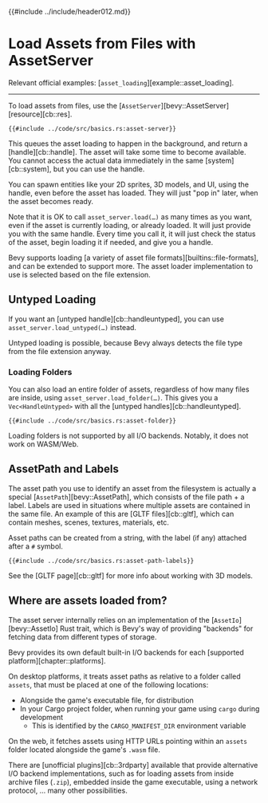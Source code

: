 {{#include ../include/header012.md}}

# Load Assets from Files with AssetServer

Relevant official examples:
[`asset_loading`][example::asset_loading].

---

To load assets from files, use the [`AssetServer`][bevy::AssetServer]
[resource][cb::res].

```rust,no_run,noplayground
{{#include ../code/src/basics.rs:asset-server}}
```

This queues the asset loading to happen in the background, and return a
[handle][cb::handle]. The asset will take some time to become available. You
cannot access the actual data immediately in the same [system][cb::system],
but you can use the handle.

You can spawn entities like your 2D sprites, 3D models, and UI, using the
handle, even before the asset has loaded. They will just "pop in" later,
when the asset becomes ready.

Note that it is OK to call `asset_server.load(…)` as many times as you want,
even if the asset is currently loading, or already loaded. It will just
provide you with the same handle. Every time you call it, it will just check
the status of the asset, begin loading it if needed, and give you a handle.

Bevy supports loading [a variety of asset file formats][builtins::file-formats],
and can be extended to support more. The asset loader implementation to use
is selected based on the file extension.

## Untyped Loading

If you want an [untyped handle][cb::handleuntyped], you can use
`asset_server.load_untyped(…)` instead.

Untyped loading is possible, because Bevy always detects the file type from
the file extension anyway.

### Loading Folders

You can also load an entire folder of assets, regardless of how many
files are inside, using `asset_server.load_folder(…)`. This gives you a
`Vec<HandleUntyped>` with all the [untyped handles][cb::handleuntyped].

```rust,no_run,noplayground
{{#include ../code/src/basics.rs:asset-folder}}
```

Loading folders is not supported by all I/O backends. Notably, it does not
work on WASM/Web.

## AssetPath and Labels

The asset path you use to identify an asset from the filesystem is actually
a special [`AssetPath`][bevy::AssetPath], which consists of the file path +
a label. Labels are used in situations where multiple assets are contained
in the same file. An example of this are [GLTF files][cb::gltf], which can
contain meshes, scenes, textures, materials, etc.

Asset paths can be created from a string, with the label (if any) attached
after a `#` symbol.

```rust,no_run,noplayground
{{#include ../code/src/basics.rs:asset-path-labels}}
```

See the [GLTF page][cb::gltf] for more info about working with 3D models.

## Where are assets loaded from?

The asset server internally relies on an implementation of the
[`AssetIo`][bevy::AssetIo] Rust trait, which is Bevy's way of providing
"backends" for fetching data from different types of storage.

Bevy provides its own default built-in I/O backends for each [supported
platform][chapter::platforms].

On desktop platforms, it treats asset paths as relative to a folder called
`assets`, that must be placed at one of the following locations:
 - Alongside the game's executable file, for distribution
 - In your Cargo project folder, when running your game using `cargo` during development
   - This is identified by the `CARGO_MANIFEST_DIR` environment variable

On the web, it fetches assets using HTTP URLs pointing within an `assets`
folder located alongside the game's `.wasm` file.

There are [unofficial plugins][cb::3rdparty] available that provide alternative
I/O backend implementations, such as for loading assets from inside archive
files (`.zip`), embedded inside the game executable, using a network protocol,
… many other possibilities.
